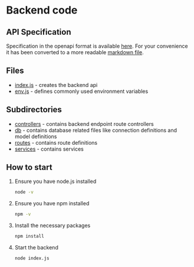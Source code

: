 # Backend code

## API Specification

Specification in the openapi format is available [here](../doc/openapi.json).
For your convenience it has been converted to a more readable [markdown file](../doc/openapi.md).

## Files

- [index.js](./index.js) - creates the backend api
- [env.js](./env.js) - defines commonly used environment variables

## Subdirectories

- [controllers](./controllers/) - contains backend endpoint route controllers
- [db](./db) - contains database related files like connection definitions and model definitions
- [routes](./routes/) - contains route definitions
- [services](./services/) - contains services

## How to start

1. Ensure you have node.js installed

    ```bash
    node -v
    ```

2. Ensure you have npm installed

    ```bash
    npm -v
    ```

3. Install the necessary packages

    ```bash
    npm install
    ```

4. Start the backend

    ```bash
    node index.js
    ```
